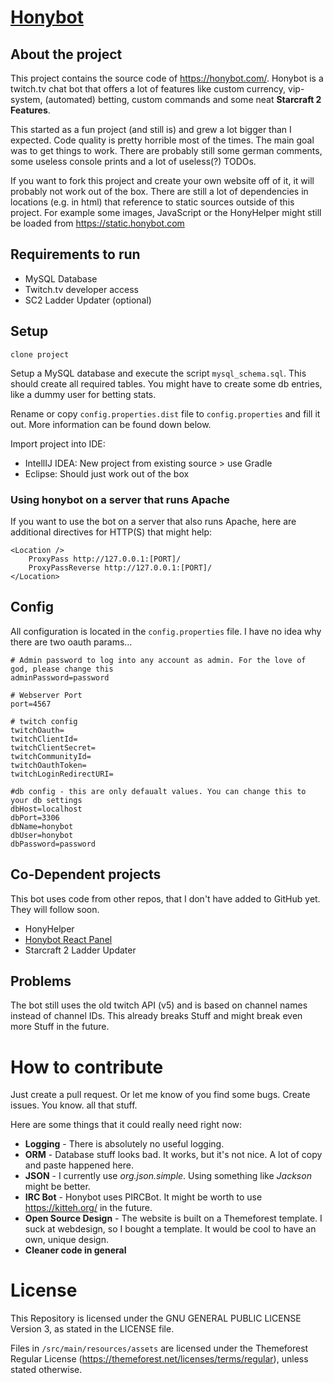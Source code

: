 # [Honybot](https://honybot.com/)

## About the project
This project contains the source code of https://honybot.com/. Honybot is a twitch.tv chat bot that offers
a lot of features like custom currency, vip-system, (automated) betting, custom commands and some neat **Starcraft 2 Features**.

This started as a fun project (and still is) and grew a lot bigger than I expected. Code quality is pretty horrible
most of the times. The main goal was to get things to work. There are probably still some german comments, some useless
console prints and a lot of useless(?) TODOs.

If you want to fork this project and create your own website off of it, it will probably not work out of the box. There are still
a lot of dependencies in locations (e.g. in html) that reference to static sources outside of this project.
For example some images, JavaScript or the HonyHelper might still be loaded from https://static.honybot.com

## Requirements to run
- MySQL Database
- Twitch.tv developer access
- SC2 Ladder Updater (optional)

## Setup
`clone project`

Setup a MySQL database and execute the script `mysql_schema.sql`. This should create all required tables. You might have
to create some db entries, like a dummy user for betting stats.

Rename or copy `config.properties.dist` file to `config.properties` and fill it out.
More information can be found down below.

Import project into IDE:
- IntellIJ IDEA: New project from existing source > use Gradle
- Eclipse: Should just work out of the box

### Using honybot on a server that runs Apache

If you want to use the bot on a server that also runs Apache, here are additional directives for HTTP(S) that might help:

```
<Location />
	ProxyPass http://127.0.0.1:[PORT]/
	ProxyPassReverse http://127.0.0.1:[PORT]/
</Location>
```

## Config
All configuration is located in the `config.properties` file. I have no idea why there are two oauth params...

```
# Admin password to log into any account as admin. For the love of god, please change this
adminPassword=password

# Webserver Port
port=4567

# twitch config
twitchOauth=
twitchClientId=
twitchClientSecret=
twitchCommunityId=
twitchOauthToken=
twitchLoginRedirectURI=

#db config - this are only defaualt values. You can change this to your db settings
dbHost=localhost
dbPort=3306
dbName=honybot
dbUser=honybot
dbPassword=password
```

## Co-Dependent projects
This bot uses code from other repos, that I don't have added to GitHub yet. They will follow soon.

- HonyHelper
- [Honybot React Panel](https://github.com/Honydev/honybot_react_panel)
- Starcraft 2 Ladder Updater

## Problems

The bot still uses the old twitch API (v5) and is based on channel names instead of channel IDs. This already
breaks Stuff and might break even more Stuff in the future.

# How to contribute
Just create a pull request. Or let me know of you find some bugs. Create issues. You know. all that stuff.

Here are some things that it could really need right now:
- **Logging** - There is absolutely no useful logging.
- **ORM** - Database stuff looks bad. It works, but it's not nice. A lot of copy and paste happened here.
- **JSON** - I currently use *org.json.simple*. Using something like *Jackson* might be better.
- **IRC Bot** - Honybot uses PIRCBot. It might be worth to use https://kitteh.org/ in the future.
- **Open Source Design** - The website is built on a Themeforest template. I suck at webdesign, so I bought a template.
It would be cool to have an own, unique design.
- **Cleaner code in general**

# License
This Repository is licensed under the GNU GENERAL PUBLIC LICENSE Version 3, as stated in the LICENSE file.

Files in `/src/main/resources/assets` are licensed under the Themeforest Regular License
(https://themeforest.net/licenses/terms/regular), unless stated otherwise.
